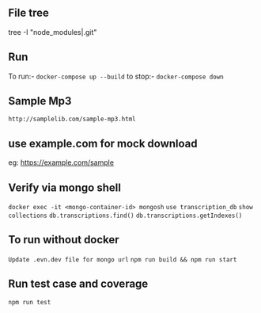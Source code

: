 ## File tree ##
tree -I "node_modules|.git"

## Run
To run:- `docker-compose up --build`
to stop:- `docker-compose down`

## Sample Mp3
`http://samplelib.com/sample-mp3.html`

## use example.com for mock download
eg: https://example.com/sample


## Verify via mongo shell
`docker exec -it <mongo-container-id> mongosh`
`use transcription_db`
`show collections`
`db.transcriptions.find()`
`db.transcriptions.getIndexes()`

## To run without docker
`Update .evn.dev file for mongo url`
`npm run build && npm run start`

## Run test case and coverage
`npm run test`